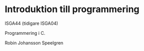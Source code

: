 # Introduktion till programmering
ISGA44 (tidigare ISGA04)

Programmering i C.

Robin Johansson Speelgren
